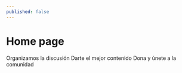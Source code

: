 ```yaml
---
published: false
---
```

# Home page

Organizamos la discusión
Darte el mejor contenido
Dona y únete a la comunidad


